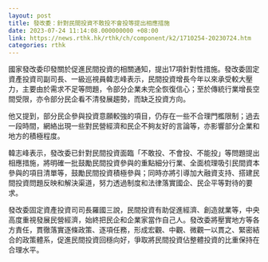 ```yaml
---
layout: post
title: 發改委：針對民間投資不敢投不會投等提出相應措施
date: 2023-07-24 11:14:08.000000000 +08:00
link: https://news.rthk.hk/rthk/ch/component/k2/1710254-20230724.htm
categories: rthk
---
```


國家發改委印發關於促進民間投資的相關通知，提出17項針對性措施。發改委固定資產投資司副司長、一級巡視員韓志峰表示，民間投資增長今年以來承受較大壓力，主要由於需求不足等問題，令部分企業未完全恢復信心；至於傳統行業增長空間受限，亦令部分民企看不清發展趨勢，而缺乏投資方向。

他又提到，部分民企參與投資意願較強的項目，仍存在一些不合理門檻限制；過去一段時間，網絡出現一些對民營經濟和民企不夠友好的言論等，亦影響部分企業和地方的積極程度。

韓志峰表示，發改委已針對民間投資面臨「不敢投、不會投、不能投」等問題提出相應措施，將明確一批鼓勵民間投資參與的重點細分行業、全面梳理吸引民間資本參與的項目清單等，鼓勵民間投資積極參與；同時亦將引導加大融資支持、搭建民間投資問題反映和解決渠道，努力透過制度和法律落實國企、民企平等對待的要求。

發改委固定資產投資司司長羅國三說，民間投資有助促進經濟、創造就業等，中央高度重視發展民營經濟，始終把民企和企業家當作自己人。發改委將壓實地方等各方責任，貫徹落實逐條政策、逐項任務，形成宏觀、中觀、微觀一以貫之、緊密結合的政策體系，促進民間投資回穩向好，爭取將民間投資佔整體投資的比重保持在合理水平。
